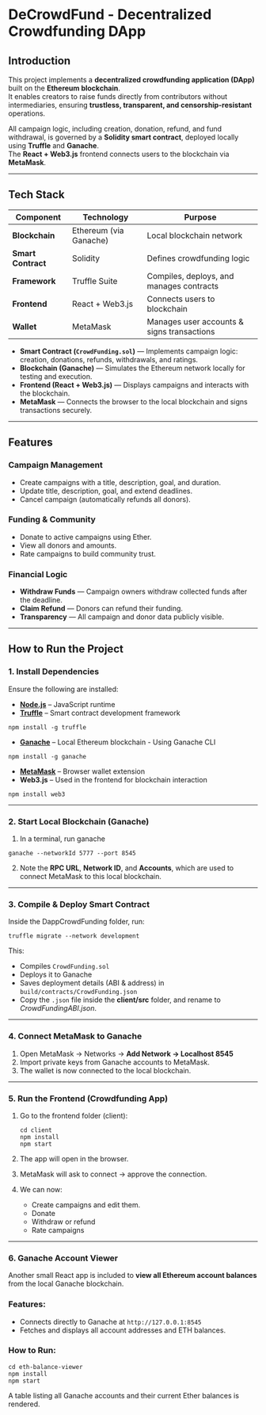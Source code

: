 # DeCrowdFund - Decentralized Crowdfunding DApp

## Introduction
This project implements a **decentralized crowdfunding application (DApp)** built on the **Ethereum blockchain**.  
It enables creators to raise funds directly from contributors without intermediaries, ensuring **trustless, transparent, and censorship-resistant** operations.  

All campaign logic, including creation, donation, refund, and fund withdrawal, is governed by a **Solidity smart contract**, deployed locally using **Truffle** and **Ganache**.  
The **React + Web3.js** frontend connects users to the blockchain via **MetaMask**.

---

## Tech Stack
| Component | Technology | Purpose |
|------------|-------------|----------|
| **Blockchain** | Ethereum (via Ganache) | Local blockchain network |
| **Smart Contract** | Solidity | Defines crowdfunding logic |
| **Framework** | Truffle Suite | Compiles, deploys, and manages contracts |
| **Frontend** | React + Web3.js | Connects users to blockchain |
| **Wallet** | MetaMask | Manages user accounts & signs transactions |

- **Smart Contract (`CrowdFunding.sol`)** — Implements campaign logic: creation, donations, refunds, withdrawals, and ratings.  
- **Blockchain (Ganache)** — Simulates the Ethereum network locally for testing and execution.  
- **Frontend (React + Web3.js)** — Displays campaigns and interacts with the blockchain.  
- **MetaMask** — Connects the browser to the local blockchain and signs transactions securely.

---

## Features
### Campaign Management
- Create campaigns with a title, description, goal, and duration.  
- Update title, description, goal, and extend deadlines.  
- Cancel campaign (automatically refunds all donors).

### Funding & Community
- Donate to active campaigns using Ether.  
- View all donors and amounts.  
- Rate campaigns to build community trust.

### Financial Logic
- **Withdraw Funds** — Campaign owners withdraw collected funds after the deadline.  
- **Claim Refund** — Donors can refund their funding.  
- **Transparency** — All campaign and donor data publicly visible.

---

## How to Run the Project

### 1. Install Dependencies
Ensure the following are installed:
- **[Node.js](https://nodejs.org/)** – JavaScript runtime  
- **[Truffle](https://trufflesuite.com/docs/truffle/quickstart/)** – Smart contract development framework  
```
npm install -g truffle
````

* **[Ganache](https://trufflesuite.com/ganache/)** – Local Ethereum blockchain - Using Ganache CLI
```
npm install -g ganache
````
* **[MetaMask](https://metamask.io/)** – Browser wallet extension
* **Web3.js** – Used in the frontend for blockchain interaction
```
npm install web3
```

---

### 2. Start Local Blockchain (Ganache)

1. In a terminal, run ganache
```
ganache --networkId 5777 --port 8545
```
2. Note the **RPC URL**, **Network ID**, and **Accounts**, which are used to connect MetaMask to this local blockchain.

---

### 3. Compile & Deploy Smart Contract

Inside the DappCrowdFunding folder, run:

```
truffle migrate --network development
```

This:

* Compiles `CrowdFunding.sol`
* Deploys it to Ganache
* Saves deployment details (ABI & address) in `build/contracts/CrowdFunding.json`
* Copy the `.json` file inside the **client/src** folder, and rename to _CrowdFundingABI.json_.

---

### 4. Connect MetaMask to Ganache

1. Open MetaMask → Networks → **Add Network → Localhost 8545**
2. Import private keys from Ganache accounts to MetaMask.
3. The wallet is now connected to the local blockchain.

---

### 5. Run the Frontend (Crowdfunding App)

1. Go to the frontend folder (client):

   ```
   cd client
   npm install
   npm start
   ```
2. The app will open in the browser.
3. MetaMask will ask to connect → approve the connection.
4. We can now:

   * Create campaigns and edit them.
   * Donate
   * Withdraw or refund
   * Rate campaigns

---

### 6. Ganache Account Viewer

Another small React app is included to **view all Ethereum account balances** from the local Ganache blockchain.

### Features:

* Connects directly to Ganache at `http://127.0.0.1:8545`
* Fetches and displays all account addresses and ETH balances.

### How to Run:

```
cd eth-balance-viewer
npm install
npm start
```

A table listing all Ganache accounts and their current Ether balances is rendered.

